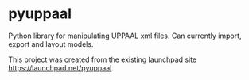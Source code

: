 # pyuppaal
Python library for manipulating UPPAAL xml files. Can currently import, export and layout models.

This project was created from the existing launchpad site https://launchpad.net/pyuppaal.
